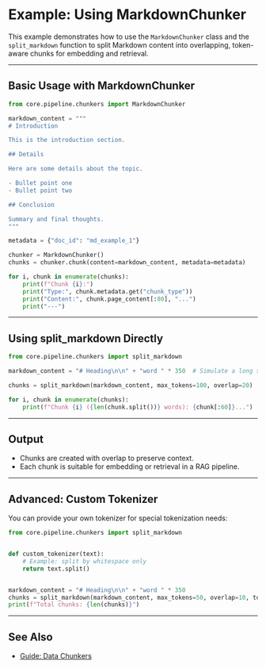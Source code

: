 # Example: Using MarkdownChunker

This example demonstrates how to use the `MarkdownChunker` class and the `split_markdown` function to split Markdown content into overlapping, token-aware chunks for embedding and retrieval.

---

## Basic Usage with MarkdownChunker

```python
from core.pipeline.chunkers import MarkdownChunker

markdown_content = """
# Introduction

This is the introduction section.

## Details

Here are some details about the topic.

- Bullet point one
- Bullet point two

## Conclusion

Summary and final thoughts.
"""

metadata = {"doc_id": "md_example_1"}

chunker = MarkdownChunker()
chunks = chunker.chunk(content=markdown_content, metadata=metadata)

for i, chunk in enumerate(chunks):
    print(f"Chunk {i}:")
    print("Type:", chunk.metadata.get("chunk_type"))
    print("Content:", chunk.page_content[:80], "...")
    print("---")
```

---

## Using split_markdown Directly

```python
from core.pipeline.chunkers import split_markdown

markdown_content = "# Heading\n\n" + "word " * 350  # Simulate a long section

chunks = split_markdown(markdown_content, max_tokens=100, overlap=20)

for i, chunk in enumerate(chunks):
    print(f"Chunk {i} ({len(chunk.split())} words): {chunk[:60]}...")
```

---

## Output

- Chunks are created with overlap to preserve context.
- Each chunk is suitable for embedding or retrieval in a RAG pipeline.

---

## Advanced: Custom Tokenizer

You can provide your own tokenizer for special tokenization needs:

```python
from core.pipeline.chunkers import split_markdown


def custom_tokenizer(text):
    # Example: split by whitespace only
    return text.split()


markdown_content = "# Heading\n\n" + "word " * 350
chunks = split_markdown(markdown_content, max_tokens=50, overlap=10, tokenizer=custom_tokenizer)
print(f"Total chunks: {len(chunks)}")
```

---

## See Also

- [Guide: Data Chunkers](../guides/data_chunkers.md)
